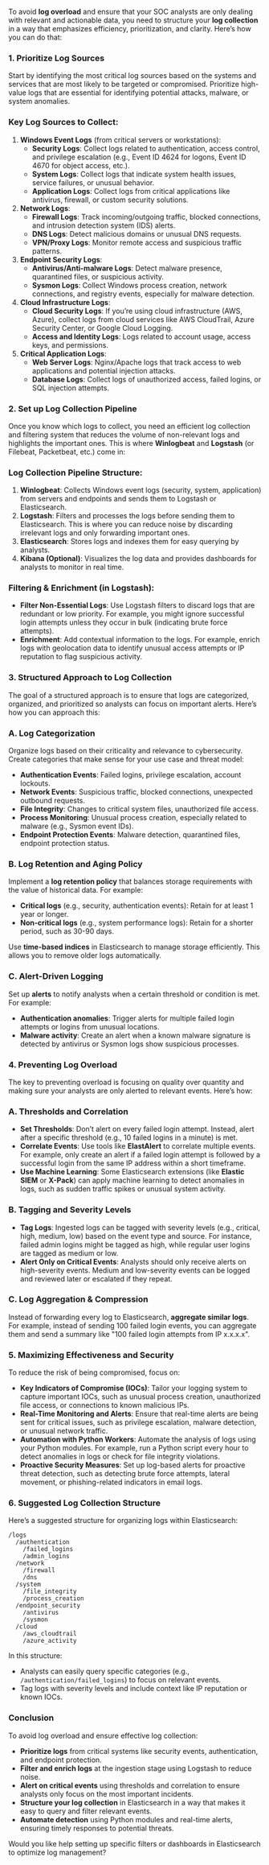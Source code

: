 To avoid **log overload** and ensure that your SOC analysts are only dealing with relevant and actionable data, you need to structure your **log collection** in a way that emphasizes efficiency, prioritization, and clarity. Here’s how you can do that:

### 1. **Prioritize Log Sources**

Start by identifying the most critical log sources based on the systems and services that are most likely to be targeted or compromised. Prioritize high-value logs that are essential for identifying potential attacks, malware, or system anomalies.

### Key Log Sources to Collect:

1. **Windows Event Logs** (from critical servers or workstations):
    - **Security Logs**: Collect logs related to authentication, access control, and privilege escalation (e.g., Event ID 4624 for logons, Event ID 4670 for object access, etc.).
    - **System Logs**: Collect logs that indicate system health issues, service failures, or unusual behavior.
    - **Application Logs**: Collect logs from critical applications like antivirus, firewall, or custom security solutions.
2. **Network Logs**:
    - **Firewall Logs**: Track incoming/outgoing traffic, blocked connections, and intrusion detection system (IDS) alerts.
    - **DNS Logs**: Detect malicious domains or unusual DNS requests.
    - **VPN/Proxy Logs**: Monitor remote access and suspicious traffic patterns.
3. **Endpoint Security Logs**:
    - **Antivirus/Anti-malware Logs**: Detect malware presence, quarantined files, or suspicious activity.
    - **Sysmon Logs**: Collect Windows process creation, network connections, and registry events, especially for malware detection.
4. **Cloud Infrastructure Logs**:
    - **Cloud Security Logs**: If you’re using cloud infrastructure (AWS, Azure), collect logs from cloud services like AWS CloudTrail, Azure Security Center, or Google Cloud Logging.
    - **Access and Identity Logs**: Logs related to account usage, access keys, and permissions.
5. **Critical Application Logs**:
    - **Web Server Logs**: Nginx/Apache logs that track access to web applications and potential injection attacks.
    - **Database Logs**: Collect logs of unauthorized access, failed logins, or SQL injection attempts.

### 2. **Set up Log Collection Pipeline**

Once you know which logs to collect, you need an efficient log collection and filtering system that reduces the volume of non-relevant logs and highlights the important ones. This is where **Winlogbeat** and **Logstash** (or Filebeat, Packetbeat, etc.) come in:

### Log Collection Pipeline Structure:

1. **Winlogbeat**: Collects Windows event logs (security, system, application) from servers and endpoints and sends them to Logstash or Elasticsearch.
2. **Logstash**: Filters and processes the logs before sending them to Elasticsearch. This is where you can reduce noise by discarding irrelevant logs and only forwarding important ones.
3. **Elasticsearch**: Stores logs and indexes them for easy querying by analysts.
4. **Kibana (Optional)**: Visualizes the log data and provides dashboards for analysts to monitor in real time.

### Filtering & Enrichment (in Logstash):

- **Filter Non-Essential Logs**: Use Logstash filters to discard logs that are redundant or low priority. For example, you might ignore successful login attempts unless they occur in bulk (indicating brute force attempts).
- **Enrichment**: Add contextual information to the logs. For example, enrich logs with geolocation data to identify unusual access attempts or IP reputation to flag suspicious activity.

### 3. **Structured Approach to Log Collection**

The goal of a structured approach is to ensure that logs are categorized, organized, and prioritized so analysts can focus on important alerts. Here’s how you can approach this:

### A. **Log Categorization**

Organize logs based on their criticality and relevance to cybersecurity. Create categories that make sense for your use case and threat model:

- **Authentication Events**: Failed logins, privilege escalation, account lockouts.
- **Network Events**: Suspicious traffic, blocked connections, unexpected outbound requests.
- **File Integrity**: Changes to critical system files, unauthorized file access.
- **Process Monitoring**: Unusual process creation, especially related to malware (e.g., Sysmon event IDs).
- **Endpoint Protection Events**: Malware detection, quarantined files, endpoint protection status.

### B. **Log Retention and Aging Policy**

Implement a **log retention policy** that balances storage requirements with the value of historical data. For example:

- **Critical logs** (e.g., security, authentication events): Retain for at least 1 year or longer.
- **Non-critical logs** (e.g., system performance logs): Retain for a shorter period, such as 30-90 days.

Use **time-based indices** in Elasticsearch to manage storage efficiently. This allows you to remove older logs automatically.

### C. **Alert-Driven Logging**

Set up **alerts** to notify analysts when a certain threshold or condition is met. For example:

- **Authentication anomalies**: Trigger alerts for multiple failed login attempts or logins from unusual locations.
- **Malware activity**: Create an alert when a known malware signature is detected by antivirus or Sysmon logs show suspicious processes.

### 4. **Preventing Log Overload**

The key to preventing overload is focusing on quality over quantity and making sure your analysts are only alerted to relevant events. Here’s how:

### A. **Thresholds and Correlation**

- **Set Thresholds**: Don’t alert on every failed login attempt. Instead, alert after a specific threshold (e.g., 10 failed logins in a minute) is met.
- **Correlate Events**: Use tools like **ElastAlert** to correlate multiple events. For example, only create an alert if a failed login attempt is followed by a successful login from the same IP address within a short timeframe.
- **Use Machine Learning**: Some Elasticsearch extensions (like **Elastic SIEM** or **X-Pack**) can apply machine learning to detect anomalies in logs, such as sudden traffic spikes or unusual system activity.

### B. **Tagging and Severity Levels**

- **Tag Logs**: Ingested logs can be tagged with severity levels (e.g., critical, high, medium, low) based on the event type and source. For instance, failed admin logins might be tagged as high, while regular user logins are tagged as medium or low.
- **Alert Only on Critical Events**: Analysts should only receive alerts on high-severity events. Medium and low-severity events can be logged and reviewed later or escalated if they repeat.

### C. **Log Aggregation & Compression**

Instead of forwarding every log to Elasticsearch, **aggregate similar logs**. For example, instead of sending 100 failed login events, you can aggregate them and send a summary like "100 failed login attempts from IP x.x.x.x".

### 5. **Maximizing Effectiveness and Security**

To reduce the risk of being compromised, focus on:

- **Key Indicators of Compromise (IOCs)**: Tailor your logging system to capture important IOCs, such as unusual process creation, unauthorized file access, or connections to known malicious IPs.
- **Real-Time Monitoring and Alerts**: Ensure that real-time alerts are being sent for critical issues, such as privilege escalation, malware detection, or unusual network traffic.
- **Automation with Python Workers**: Automate the analysis of logs using your Python modules. For example, run a Python script every hour to detect anomalies in logs or check for file integrity violations.
- **Proactive Security Measures**: Set up log-based alerts for proactive threat detection, such as detecting brute force attempts, lateral movement, or phishing-related indicators in email logs.

### 6. **Suggested Log Collection Structure**

Here’s a suggested structure for organizing logs within Elasticsearch:

```
/logs
  /authentication
    /failed_logins
    /admin_logins
  /network
    /firewall
    /dns
  /system
    /file_integrity
    /process_creation
  /endpoint_security
    /antivirus
    /sysmon
  /cloud
    /aws_cloudtrail
    /azure_activity

```

In this structure:

- Analysts can easily query specific categories (e.g., `/authentication/failed_logins`) to focus on relevant events.
- Tag logs with severity levels and include context like IP reputation or known IOCs.

### Conclusion

To avoid log overload and ensure effective log collection:

- **Prioritize logs** from critical systems like security events, authentication, and endpoint protection.
- **Filter and enrich logs** at the ingestion stage using Logstash to reduce noise.
- **Alert on critical events** using thresholds and correlation to ensure analysts only focus on the most important incidents.
- **Structure your log collection** in Elasticsearch in a way that makes it easy to query and filter relevant events.
- **Automate detection** using Python modules and real-time alerts, ensuring timely responses to potential threats.

Would you like help setting up specific filters or dashboards in Elasticsearch to optimize log management?
